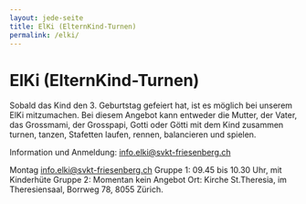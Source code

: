 ```yaml
---
layout: jede-seite
title: ElKi (ElternKind-Turnen)
permalink: /elki/
---
```


# ElKi (ElternKind-Turnen)

Sobald das Kind den 3. Geburtstag gefeiert hat, ist es möglich bei unserem ElKi mitzumachen. Bei diesem Angebot kann entweder die Mutter, der Vater, das Grossmami, der Grosspapi, Gotti oder Götti mit dem Kind zusammen turnen, tanzen, Stafetten laufen, rennen, balancieren und spielen.

Information und Anmeldung: info.elki@svkt-friesenberg.ch

 

Montag info.elki@svkt-friesenberg.ch
Gruppe 1: 09.45 bis 10.30 Uhr, mit Kinderhüte
Gruppe 2: Momentan kein Angebot
Ort: Kirche St.Theresia,
im Theresiensaal, Borrweg 78,
8055 Zürich.